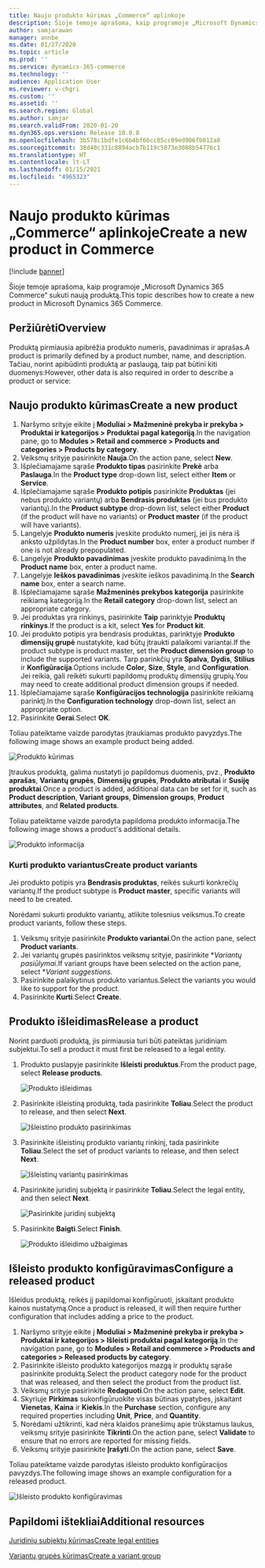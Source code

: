 ```yaml
---
title: Naujo produkto kūrimas „Commerce“ aplinkoje
description: Šioje temoje aprašoma, kaip programoje „Microsoft Dynamics 365 Commerce“ sukuti naują produktą.
author: samjarawan
manager: annbe
ms.date: 01/27/2020
ms.topic: article
ms.prod: ''
ms.service: dynamics-365-commerce
ms.technology: ''
audience: Application User
ms.reviewer: v-chgri
ms.custom: ''
ms.assetid: ''
ms.search.region: Global
ms.author: samjar
ms.search.validFrom: 2020-01-20
ms.dyn365.ops.version: Release 10.0.8
ms.openlocfilehash: 3b578c1bdfe1c6b4bf66cc85cc09ed906fb812a8
ms.sourcegitcommit: 38d40c331c8894acb7b119c5073e3088b54776c1
ms.translationtype: HT
ms.contentlocale: lt-LT
ms.lasthandoff: 01/15/2021
ms.locfileid: "4965323"
---
```

# <a name="create-a-new-product-in-commerce"></a><span data-ttu-id="ee8d4-103">Naujo produkto kūrimas „Commerce“ aplinkoje</span><span class="sxs-lookup"><span data-stu-id="ee8d4-103">Create a new product in Commerce</span></span>


[!include [banner](includes/banner.md)]

<span data-ttu-id="ee8d4-104">Šioje temoje aprašoma, kaip programoje „Microsoft Dynamics 365 Commerce“ sukuti naują produktą.</span><span class="sxs-lookup"><span data-stu-id="ee8d4-104">This topic describes how to create a new product in Microsoft Dynamics 365 Commerce.</span></span>

## <a name="overview"></a><span data-ttu-id="ee8d4-105">Peržiūrėti</span><span class="sxs-lookup"><span data-stu-id="ee8d4-105">Overview</span></span>

<span data-ttu-id="ee8d4-106">Produktą pirmiausia apibrėžia produkto numeris, pavadinimas ir aprašas.</span><span class="sxs-lookup"><span data-stu-id="ee8d4-106">A product is primarily defined by a product number, name, and description.</span></span> <span data-ttu-id="ee8d4-107">Tačiau, norint apibūdinti produktą ar paslaugą, taip pat būtini kiti duomenys:</span><span class="sxs-lookup"><span data-stu-id="ee8d4-107">However, other data is also required in order to describe a product or service:</span></span>

## <a name="create-a-new-product"></a><span data-ttu-id="ee8d4-108">Naujo produkto kūrimas</span><span class="sxs-lookup"><span data-stu-id="ee8d4-108">Create a new product</span></span>

1. <span data-ttu-id="ee8d4-109">Naršymo srityje eikite į **Moduliai \> Mažmeninė prekyba ir prekyba \> Produktai ir kategorijos \> Produktai pagal kategoriją**.</span><span class="sxs-lookup"><span data-stu-id="ee8d4-109">In the navigation pane, go to **Modules \> Retail and commerce \> Products and categories \> Products by category**.</span></span>
1. <span data-ttu-id="ee8d4-110">Veiksmų srityje pasirinkite **Nauja**.</span><span class="sxs-lookup"><span data-stu-id="ee8d4-110">On the action pane, select **New**.</span></span>
1. <span data-ttu-id="ee8d4-111">Išplečiamajame sąraše **Produkto tipas** pasirinkite **Prekė** arba **Paslauga**.</span><span class="sxs-lookup"><span data-stu-id="ee8d4-111">In the **Product type** drop-down list, select either **Item** or **Service**.</span></span>
1. <span data-ttu-id="ee8d4-112">Išplečiamajame sąraše **Produkto potipis** pasirinkite **Produktas** (jei nebus produkto variantų) arba **Bendrasis produktas** (jei bus produkto variantų).</span><span class="sxs-lookup"><span data-stu-id="ee8d4-112">In the **Product subtype** drop-down list, select either **Product** (if the product will have no variants) or **Product master** (if the product will have variants).</span></span>
1. <span data-ttu-id="ee8d4-113">Langelyje **Produkto numeris** įveskite produkto numerį, jei jis nėra iš anksto užpildytas.</span><span class="sxs-lookup"><span data-stu-id="ee8d4-113">In the **Product number** box, enter a product number if one is not already prepopulated.</span></span>
1. <span data-ttu-id="ee8d4-114">Langelyje **Produkto pavadinimas** įveskite produkto pavadinimą.</span><span class="sxs-lookup"><span data-stu-id="ee8d4-114">In the **Product name** box, enter a product name.</span></span>
1. <span data-ttu-id="ee8d4-115">Langelyje **Ieškos pavadinimas** įveskite ieškos pavadinimą.</span><span class="sxs-lookup"><span data-stu-id="ee8d4-115">In the **Search name** box, enter a search name.</span></span>
1. <span data-ttu-id="ee8d4-116">Išplečiamajame sąraše **Mažmeninės prekybos kategorija** pasirinkite reikiamą kategoriją.</span><span class="sxs-lookup"><span data-stu-id="ee8d4-116">In the **Retail category** drop-down list, select an appropriate category.</span></span>
1. <span data-ttu-id="ee8d4-117">Jei produktas yra rinkinys, pasirinkite **Taip** parinktyje **Produktų rinkinys**.</span><span class="sxs-lookup"><span data-stu-id="ee8d4-117">If the product is a kit, select **Yes** for **Product kit**.</span></span>
1. <span data-ttu-id="ee8d4-118">Jei produkto potipis yra bendrasis produktas, parinktyje **Produkto dimensijų grupė** nustatykite, kad būtų įtraukti palaikomi variantai.</span><span class="sxs-lookup"><span data-stu-id="ee8d4-118">If the product subtype is product master, set the **Product dimension group** to include the supported variants.</span></span> <span data-ttu-id="ee8d4-119">Tarp parinkčių yra **Spalva**, **Dydis**, **Stilius** ir **Konfigūracija**.</span><span class="sxs-lookup"><span data-stu-id="ee8d4-119">Options include **Color**, **Size**, **Style**, and **Configuration**.</span></span> <span data-ttu-id="ee8d4-120">Jei reikia, gali reikėti sukurti papildomų produktų dimensijų grupių.</span><span class="sxs-lookup"><span data-stu-id="ee8d4-120">You may need to create additional product dimension groups if needed.</span></span>
1. <span data-ttu-id="ee8d4-121">Išplečiamajame sąraše **Konfigūracijos technologija** pasirinkite reikiamą parinktį.</span><span class="sxs-lookup"><span data-stu-id="ee8d4-121">In the **Configuration technology** drop-down list, select an appropriate option.</span></span>
1. <span data-ttu-id="ee8d4-122">Pasirinkite **Gerai**.</span><span class="sxs-lookup"><span data-stu-id="ee8d4-122">Select **OK**.</span></span>

<span data-ttu-id="ee8d4-123">Toliau pateiktame vaizde parodytas įtraukiamas produkto pavyzdys.</span><span class="sxs-lookup"><span data-stu-id="ee8d4-123">The following image shows an example product being added.</span></span>

![Produkto kūrimas](media/create-new-product.png)

<span data-ttu-id="ee8d4-125">Įtraukus produktą, galima nustatyti jo papildomus duomenis, pvz., **Produkto aprašas**, **Variantų grupės**, **Dimensijų grupės**, **Produkto atributai** ir **Susiję produktai**.</span><span class="sxs-lookup"><span data-stu-id="ee8d4-125">Once a product is added, additional data can be set for it, such as **Product description**, **Variant groups**, **Dimension groups**, **Product attributes**, and **Related products**.</span></span>

<span data-ttu-id="ee8d4-126">Toliau pateiktame vaizde parodyta papildoma produkto informacija.</span><span class="sxs-lookup"><span data-stu-id="ee8d4-126">The following image shows a product's additional details.</span></span>

![Produkto informacija](media/create-new-product-2.png)

### <a name="create-product-variants"></a><span data-ttu-id="ee8d4-128">Kurti produkto variantus</span><span class="sxs-lookup"><span data-stu-id="ee8d4-128">Create product variants</span></span>

<span data-ttu-id="ee8d4-129">Jei produkto potipis yra **Bendrasis produktas**, reikės sukurti konkrečių variantų.</span><span class="sxs-lookup"><span data-stu-id="ee8d4-129">If the product subtype is **Product master**, specific variants will need to be created.</span></span> 

<span data-ttu-id="ee8d4-130">Norėdami sukurti produkto variantų, atlikite tolesnius veiksmus.</span><span class="sxs-lookup"><span data-stu-id="ee8d4-130">To create product variants, follow these steps.</span></span>

1. <span data-ttu-id="ee8d4-131">Veiksmų srityje pasirinkite **Produkto variantai**.</span><span class="sxs-lookup"><span data-stu-id="ee8d4-131">On the action pane, select **Product variants**.</span></span>
1. <span data-ttu-id="ee8d4-132">Jei variantų grupės pasirinktos veiksmų srityje, pasirinkite \**Variantų pasiūlymai*.</span><span class="sxs-lookup"><span data-stu-id="ee8d4-132">If variant groups have been selected on the action pane, select \**Variant suggestions*.</span></span>
1. <span data-ttu-id="ee8d4-133">Pasirinkite palaikytinus produkto variantus.</span><span class="sxs-lookup"><span data-stu-id="ee8d4-133">Select the variants you would like to support for the product.</span></span>
1. <span data-ttu-id="ee8d4-134">Pasirinkite **Kurti**.</span><span class="sxs-lookup"><span data-stu-id="ee8d4-134">Select **Create**.</span></span>

## <a name="release-a-product"></a><span data-ttu-id="ee8d4-135">Produkto išleidimas</span><span class="sxs-lookup"><span data-stu-id="ee8d4-135">Release a product</span></span>

<span data-ttu-id="ee8d4-136">Norint parduoti produktą, jis pirmiausia turi būti pateiktas juridiniam subjektui.</span><span class="sxs-lookup"><span data-stu-id="ee8d4-136">To sell a product it must first be released to a legal entity.</span></span>

1. <span data-ttu-id="ee8d4-137">Produkto puslapyje pasirinkite **Išleisti produktus**.</span><span class="sxs-lookup"><span data-stu-id="ee8d4-137">From the product page, select **Release products**.</span></span>

    ![Produkto išleidimas](media/create-new-product-3.png)

1. <span data-ttu-id="ee8d4-139">Pasirinkite išleistiną produktą, tada pasirinkite **Toliau**.</span><span class="sxs-lookup"><span data-stu-id="ee8d4-139">Select the product to release, and then select **Next**.</span></span>

    ![Išleistino produkto pasirinkimas](media/create-new-product-4.png)

1. <span data-ttu-id="ee8d4-141">Pasirinkite išleistinų produkto variantų rinkinį, tada pasirinkite **Toliau**.</span><span class="sxs-lookup"><span data-stu-id="ee8d4-141">Select the set of product variants to release, and then select **Next**.</span></span>

    ![Išleistinų variantų pasirinkimas](media/create-new-product-5.png)

1. <span data-ttu-id="ee8d4-143">Pasirinkite juridinį subjektą ir pasirinkite **Toliau**.</span><span class="sxs-lookup"><span data-stu-id="ee8d4-143">Select the legal entity, and then select **Next**.</span></span>

    ![Pasirinkite juridinį subjektą](media/create-new-product-6.png)

1. <span data-ttu-id="ee8d4-145">Pasirinkite **Baigti**.</span><span class="sxs-lookup"><span data-stu-id="ee8d4-145">Select **Finish**.</span></span>

    ![Produkto išleidimo užbaigimas](media/create-new-product-7.png)

## <a name="configure-a-released-product"></a><span data-ttu-id="ee8d4-147">Išleisto produkto konfigūravimas</span><span class="sxs-lookup"><span data-stu-id="ee8d4-147">Configure a released product</span></span>

<span data-ttu-id="ee8d4-148">Išleidus produktą, reikės jį papildomai konfigūruoti, įskaitant produkto kainos nustatymą.</span><span class="sxs-lookup"><span data-stu-id="ee8d4-148">Once a product is released, it will then require further configuration that includes adding a price to the product.</span></span>

1. <span data-ttu-id="ee8d4-149">Naršymo srityje eikite į **Moduliai \> Mažmeninė prekyba ir prekyba \> Produktai ir kategorijos \> Išleisti produktai pagal kategoriją**.</span><span class="sxs-lookup"><span data-stu-id="ee8d4-149">In the navigation pane, go to **Modules \> Retail and commerce \> Products and categories \> Released products by category**.</span></span>
1. <span data-ttu-id="ee8d4-150">Pasirinkite išleisto produkto kategorijos mazgą ir produktų sąraše pasirinkite produktą.</span><span class="sxs-lookup"><span data-stu-id="ee8d4-150">Select the product category node for the product that was released, and then select the product from the product list.</span></span>
1. <span data-ttu-id="ee8d4-151">Veiksmų srityje pasirinkite **Redaguoti**.</span><span class="sxs-lookup"><span data-stu-id="ee8d4-151">On the action pane, select **Edit**.</span></span>
1. <span data-ttu-id="ee8d4-152">Skyriuje **Pirkimas** sukonfigūruokite visas būtinas ypatybes, įskaitant **Vienetas**, **Kaina** ir **Kiekis**.</span><span class="sxs-lookup"><span data-stu-id="ee8d4-152">In the **Purchase** section, configure any required properties including **Unit**, **Price**,  and **Quantity**.</span></span>
1. <span data-ttu-id="ee8d4-153">Norėdami užtikrinti, kad nėra klaidos pranešimų apie trūkstamus laukus, veiksmų srityje pasirinkite **Tikrinti**.</span><span class="sxs-lookup"><span data-stu-id="ee8d4-153">On the action pane, select **Validate** to ensure that no errors are reported for missing fields.</span></span>
1. <span data-ttu-id="ee8d4-154">Veiksmų srityje pasirinkite **Įrašyti**.</span><span class="sxs-lookup"><span data-stu-id="ee8d4-154">On the action pane, select **Save**.</span></span>

<span data-ttu-id="ee8d4-155">Toliau pateiktame vaizde parodytas išleisto produkto konfigūracijos pavyzdys.</span><span class="sxs-lookup"><span data-stu-id="ee8d4-155">The following image shows an example configuration for a released product.</span></span>

![Išleisto produkto konfigūravimas](media/create-new-product-8.png)

## <a name="additional-resources"></a><span data-ttu-id="ee8d4-157">Papildomi ištekliai</span><span class="sxs-lookup"><span data-stu-id="ee8d4-157">Additional resources</span></span>

[<span data-ttu-id="ee8d4-158">Juridinių subjektų kūrimas</span><span class="sxs-lookup"><span data-stu-id="ee8d4-158">Create legal entities</span></span>](channels-legal-entities.md)

[<span data-ttu-id="ee8d4-159">Variantų grupės kūrimas</span><span class="sxs-lookup"><span data-stu-id="ee8d4-159">Create a variant group</span></span>](create-variant-group.md) 
